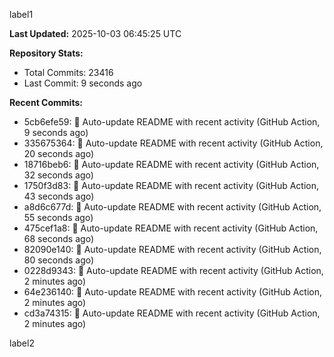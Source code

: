 
label1 
<!-- ACTIVITY_START -->
**Last Updated:** 2025-10-03 06:45:25 UTC

**Repository Stats:**
- Total Commits: 23416
- Last Commit: 9 seconds ago

**Recent Commits:**
- 5cb6efe59: 🤖 Auto-update README with recent activity (GitHub Action, 9 seconds ago)
- 335675364: 🤖 Auto-update README with recent activity (GitHub Action, 20 seconds ago)
- 18716beb6: 🤖 Auto-update README with recent activity (GitHub Action, 32 seconds ago)
- 1750f3d83: 🤖 Auto-update README with recent activity (GitHub Action, 43 seconds ago)
- a8d6c677d: 🤖 Auto-update README with recent activity (GitHub Action, 55 seconds ago)
- 475cef1a8: 🤖 Auto-update README with recent activity (GitHub Action, 68 seconds ago)
- 82090e140: 🤖 Auto-update README with recent activity (GitHub Action, 80 seconds ago)
- 0228d9343: 🤖 Auto-update README with recent activity (GitHub Action, 2 minutes ago)
- 64e236140: 🤖 Auto-update README with recent activity (GitHub Action, 2 minutes ago)
- cd3a74315: 🤖 Auto-update README with recent activity (GitHub Action, 2 minutes ago)
<!-- ACTIVITY_END -->

label2
